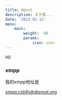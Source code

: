 ```yaml
---
title: About
description: 关于我...
date: '2022-02-13'
menu:
    main:
        weight: -90
        params:
            icon: user
---
```


Hi!

### xmpp

我的xmpp地址是

[xmpp:cld4h@disroot.org](xmpp:cld4h@disroot.org)
